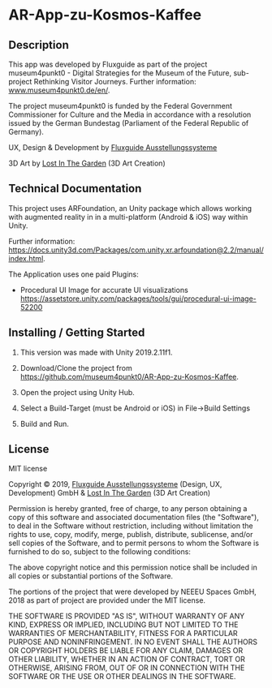 # AR-App-zu-Kosmos-Kaffee


## Description

This app was developed by Fluxguide as part of the project museum4punkt0 - Digital Strategies for the Museum of the Future, sub-project Rethinking Visitor Journeys. Further information: www.museum4punkt0.de/en/.

The project museum4punkt0 is funded by the Federal Government Commissioner for Culture and the Media in accordance with a resolution issued by the German Bundestag (Parliament of the Federal Republic of Germany).

UX, Design & Development by [Fluxguide Ausstellungssysteme](https://www.fluxguide.com/)

3D Art by [Lost In The Garden](http://lostinthegarden.com/) (3D Art Creation)

## Technical Documentation

This project uses ARFoundation, an Unity package which allows working with augmented reality in in a multi-platform (Android & iOS) way within Unity. 

Further information: https://docs.unity3d.com/Packages/com.unity.xr.arfoundation@2.2/manual/index.html.

The Application uses one paid Plugins: 
* Procedural UI Image for accurate UI visualizations https://assetstore.unity.com/packages/tools/gui/procedural-ui-image-52200



## Installing / Getting Started 

1. This version was made with Unity 2019.2.11f1.

2. Download/Clone the project from https://github.com/museum4punkt0/AR-App-zu-Kosmos-Kaffee.

3. Open the project using Unity Hub.

4. Select a Build-Target (must be Android or iOS) in File->Build Settings

5. Build and Run. 

## License

MIT license

Copyright © 2019, [Fluxguide Ausstellungssysteme](https://www.fluxguide.com/)  (Design, UX, Development) GmbH & [Lost In The Garden](http://lostinthegarden.com/) (3D Art Creation)

Permission is hereby granted, free of charge, to any person obtaining a copy of this software and associated documentation files (the "Software"), to deal in the Software without restriction, including without limitation the rights to use, copy, modify, merge, publish, distribute, sublicense, and/or sell copies of the Software, and to permit persons to whom the Software is furnished to do so, subject to the following conditions:

The above copyright notice and this permission notice shall be included in all copies or substantial portions of the Software.

The portions of the project that were developed by NEEEU Spaces GmbH, 2018 as part of project are provided under the MIT license.

THE SOFTWARE IS PROVIDED "AS IS", WITHOUT WARRANTY OF ANY KIND, EXPRESS OR IMPLIED, INCLUDING BUT NOT LIMITED TO THE WARRANTIES OF MERCHANTABILITY, FITNESS FOR A PARTICULAR PURPOSE AND NONINFRINGEMENT. IN NO EVENT SHALL THE AUTHORS OR COPYRIGHT HOLDERS BE LIABLE FOR ANY CLAIM, DAMAGES OR OTHER LIABILITY, WHETHER IN AN ACTION OF CONTRACT, TORT OR OTHERWISE, ARISING FROM, OUT OF OR IN CONNECTION WITH THE SOFTWARE OR THE USE OR OTHER DEALINGS IN THE SOFTWARE.
